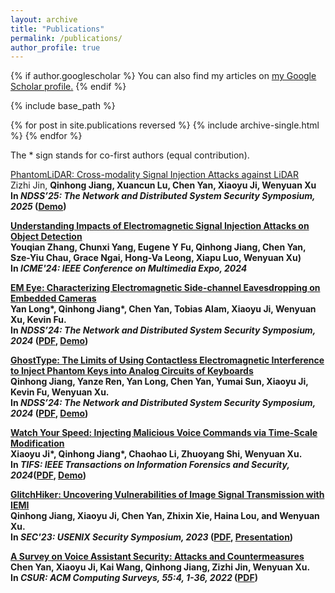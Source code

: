 ```yaml
---
layout: archive
title: "Publications"
permalink: /publications/
author_profile: true
---
```


{% if author.googlescholar %}
  You can also find my articles on <u><a href="{{author.googlescholar}}">my Google Scholar profile</a>.</u>
{% endif %}

{% include base_path %}

{% for post in site.publications reversed %}
  {% include archive-single.html %}
{% endfor %}

The \* sign stands for co-first authors (equal contribution).

[PhantomLiDAR: Cross-modality Signal Injection  Attacks against LiDAR]()<br/>
Zizhi Jin, <strong>Qinhong Jiang<strong>, Xuancun Lu, Chen Yan, Xiaoyu Ji, Wenyuan Xu<br/>
In <em><strong>NDSS’25</strong>: The Network and Distributed System Security Symposium, 2025</em> ([Demo](https://sites.google.com/view/phantomlidar)) <br/>

[Understanding Impacts of Electromagnetic Signal Injection Attacks on Object Detection](https://www.arxiv.org/pdf/2407.16327)<br/>
Youqian Zhang, Chunxi Yang, Eugene Y Fu, <strong>Qinhong Jiang<strong>, Chen Yan, Sze-Yiu Chau, Grace Ngai, Hong-Va Leong, Xiapu Luo, Wenyuan Xu)<br/>
In <em><strong>ICME'24</strong>: IEEE Conference on Multimedia Expo, 2024</em>  <br/>

[EM Eye: Characterizing Electromagnetic Side-channel Eavesdropping on Embedded Cameras](https://www.ndss-symposium.org/ndss-paper/em-eye-characterizing-electromagnetic-side-channel-eavesdropping-on-embedded-cameras/)<br/>
Yan Long\*, <strong>Qinhong Jiang\*</strong>, Chen Yan, Tobias Alam, Xiaoyu Ji, Wenyuan Xu, Kevin Fu.<br/>
In <em><strong>NDSS’24</strong>: The Network and Distributed System Security Symposium, 2024</em> ([PDF](https://www.ndss-symposium.org/wp-content/uploads/2024-552-paper.pdf), [Demo](https://emeyeattack.github.io/Website/)) <br/>


[GhostType: The Limits of Using Contactless Electromagnetic Interference to Inject Phantom Keys into Analog Circuits of Keyboards](https://www.ndss-symposium.org/ndss-paper/ghosttype-the-limits-of-using-contactless-electromagnetic-interference-to-inject-phantom-keys-into-analog-circuits-of-keyboards/)<br/>
<strong>Qinhong Jiang</strong>, Yanze Ren, Yan Long, Chen Yan, Yumai Sun, Xiaoyu Ji, Kevin Fu, Wenyuan Xu.<br/>
In <em><strong>NDSS’24</strong>: The Network and Distributed System Security Symposium, 2024</em> ([PDF](https://www.ndss-symposium.org/wp-content/uploads/2024-15-paper.pdf), [Demo](https://sites.google.com/view/ghosttype-demo))<br/>


[Watch Your Speed: Injecting Malicious Voice Commands via Time-Scale Modification](https://ieeexplore.ieee.org/abstract/document/10387471)<br/>
Xiaoyu Ji\*, <strong>Qinhong Jiang\*</strong>, Chaohao Li, Zhuoyang Shi, Wenyuan Xu.<br/>
In <em><strong>TIFS</strong>:  IEEE Transactions on Information Forensics and Security, 2024</em>([PDF](hhttps://ieeexplore.ieee.org/stamp/stamp.jsp?tp=&arnumber=10387471), [Demo](https://sites.google.com/view/tsmae)) <br/>

[GlitchHiker: Uncovering Vulnerabilities of Image Signal Transmission with IEMI](https://www.usenix.org/conference/usenixsecurity23/presentation/jiang-qinhong)<br/>
<strong>Qinhong Jiang</strong>, Xiaoyu Ji, Chen Yan, Zhixin Xie, Haina Lou, and Wenyuan Xu.<br/>
In <em><strong>SEC'23</strong>: USENIX Security Symposium, 2023</em> ([PDF](https://www.usenix.org/system/files/usenixsecurity23-jiang-qinhong.pdf), [Presentation](https://www.youtube.com/watch?v=GIL4h_7k-qg&t=2s&ab_channel=USENIX))<br/>

[A Survey on Voice Assistant Security: Attacks and Countermeasures](https://dl.acm.org/doi/full/10.1145/3527153)<br/>
Chen Yan, Xiaoyu Ji, Kai Wang, <strong>Qinhong Jiang</strong>, Zizhi Jin, Wenyuan Xu.<br/>
In <em><strong>CSUR</strong>: ACM Computing Surveys, 55:4, 1-36, 2022 </em>([PDF](https://dl.acm.org/doi/full/10.1145/3527153))